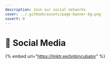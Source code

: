```yaml
---
description: Join our social networks
cover: ../.gitbook/assets/page-banner-bg.png
coverY: 0
---
```


# 🌟 Social Media

{% embed url="https://linktr.ee/bnbincubator" %}
